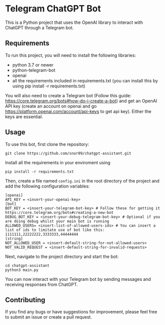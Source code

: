# Telegram ChatGPT Bot

This is a Python project that uses the OpenAI library to interact with ChatGPT through a Telegram bot. 

## Requirements

To run this project, you will need to install the following libraries:
- python 3.7 or newer
- python-telegram-bot
- openai
- all the requirements included in requirements.txt (you can install this by using pip install -r requirements.txt)

You will also need to create a Telegram bot (Follow this guide: https://core.telegram.org/bots#how-do-i-create-a-bot) and get an OpenAI API key (create an account on openai and go https://platform.openai.com/account/api-keys to get api key).
Either the keys are essential.

## Usage

To use this bot, first clone the repository:

```
git clone https://github.com/snor09/chatgpt-assistant.git
```

Install all the requirements in your enviroment using

```
pip install -r requirements.txt
```

Then, create a file named `config.ini` in the root directory of the project and add the following configuration variables:

```
[openai]
API_KEY = <insert-your-openai-key>
[bot]
BOT_KEY = <insert-your-telegram-bot-key> # Follow these for getting it https://core.telegram.org/bots#creating-a-new-bot
DEBUG_BOT_KEY = <insert-your-debug-telegram-bot-key> # Optional if you are doing debug whilst your main bot is running
ALLOWED_USERS= <insert-list-of-allowed-users-ids> # You can insert a list of ids to limitate use of bot like this: 1111111,22222222,3333333,44444444
[string]
NOT_ALLOWED_USER = <insert-default-string-for-not-allowed-users>
NOT_VALID_REQUEST = <insert-default-string-for-invalid-requests>
```

Next, navigate to the project directory and start the bot:

```
cd chatgpt-assistant
python3 main.py
```

You can now interact with your Telegram bot by sending messages and receiving responses from ChatGPT.

## Contributing

If you find any bugs or have suggestions for improvement, please feel free to submit an issue or create a pull request.
